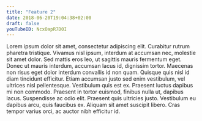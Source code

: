 ```yaml
---
title: "Feature 2"
date: 2018-06-20T19:04:38+02:00
draft: false
youTubeID: NcxOapR7D0I
---
```

Lorem ipsum dolor sit amet, consectetur adipiscing elit. Curabitur rutrum pharetra tristique. Vivamus nisl ipsum, interdum at accumsan nec, molestie sit amet dolor. Sed mattis eros leo, ut sagittis mauris fermentum eget. Donec ut mauris interdum, accumsan lacus id, dignissim tortor. Maecenas non risus eget dolor interdum convallis id non quam. Quisque quis nisl id diam tincidunt efficitur. Etiam accumsan justo sed enim vestibulum, vel ultrices nisl pellentesque. Vestibulum quis est ex. Praesent luctus dapibus mi non commodo. Praesent in tortor euismod, finibus nulla ut, dapibus lacus. Suspendisse ac odio elit. Praesent quis ultricies justo. Vestibulum eu dapibus arcu, quis faucibus ex. Aliquam sit amet suscipit libero. Cras tempor varius orci, ac auctor nibh efficitur id.
